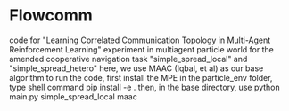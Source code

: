 # Flowcomm
code for "Learning Correlated Communication Topology in Multi-Agent Reinforcement Learning" experiment in multiagent particle world
for the amended cooperative navigation task "simple_spread_local" and "simple_spread_hetero"
here, we use MAAC (Iqbal, et al) as our base algorithm
to run the code, first install the MPE in the particle_env folder, type shell command pip install -e .
then, in the base directory, use python main.py simple_spread_local maac
